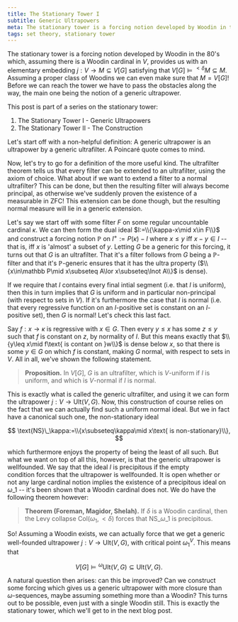 ```yaml
---
title: The Stationary Tower I
subtitle: Generic Ultrapowers
meta: The stationary tower is a forcing notion developed by Woodin in the 80's which, assuming there exists a Woodin cardinal, provides us with an elementary embedding into a subset M of an generic extension of the universe which is closed under \<delta-sequences from the generic extension. Assuming a proper class of Woodins we can even make sure that M is equal to the generic extension!
tags: set theory, stationary tower
---
```


The stationary tower is a forcing notion developed by Woodin in the 80's which,
assuming there is a Woodin cardinal in $V$, provides us with an elementary embedding
$j:V\to M\subseteq V[G]$ satisfying that $V[G]\models{^{<\delta}}M\subseteq M$.
Assuming a proper class of Woodins we can even make sure that $M=V[G]$! Before we can
reach the tower we have to pass the obstacles along the way, the main one being the
notion of a generic ultrapower.

This post is part of a series on the stationary tower:

1. The Stationary Tower I - Generic Ultrapowers
2. <router-link to="/posts/2016-12-14-the-stationary-tower-ii">The Stationary Tower II - The Construction</router-link>

Let's start off with a non-helpful definition: A generic ultrapower is an ultrapower by
a generic ultrafilter. A Poincaré quote comes to mind.

Now, let's try to go for a definition of the more useful kind. The ultrafilter theorem
tells us that every filter can be extended to an ultrafilter, using the axiom of
choice. What about if we want to extend a filter to a normal ultrafilter? This can be
done, but then the resulting filter will always become principal, as otherwise we've
suddenly proven the existence of a measurable in ZFC! This extension can be done
though, but the resulting normal measure will lie in a generic extension.

Let's say we start off with some filter $F$ on some regular uncountable cardinal
$\kappa$. We can then form the dual ideal $I:=\\{\kappa-x\mid x\in F\\}$ and construct a
forcing notion $\mathbb P$ on $I^+:=P(\kappa)-I$ where $x\leq y$ iff $x-y\in I$ -- that
is, iff $x$ is 'almost' a subset of $y$. Letting $G$ be a generic for this forcing, it
turns out that $G$ is an ultrafilter. That it's a filter follows from $G$ being a
$\mathbb P$-filter and that it's $\mathbb P$-generic ensures that it has the ultra
property ($\\{x\in\mathbb P\mid x\subseteq A\lor x\subseteq\lnot A\\}$ is dense).

If we require that $I$ contains every final intial segment (i.e. that $I$ is uniform),
then this in turn implies that $G$ is uniform and in particular non-principal (with
respect to sets in $V$). If it's furthermore the case that $I$ is normal (i.e. that
every regressive function on an $I$-positive set is constant on an $I$-positive set),
then $G$ is normal! Let's check this last fact.

Say $f:x\to\kappa$ is regressive with $x\in G$. Then every $y\leq x$ has some $z\leq y$
such that $f$ is constant on $z$, by normality of $I$. But this means exactly that
$\\{y\leq x\mid f\text{ is contant on }w\\}$ is dense below $x$, so that there is some
$y\in G$ on which $f$ is constant, making $G$ normal, with respect to sets in $V$. All
in all, we've shown the following statement.

> **Proposition.** In $V[G]$, $G$ is an ultrafilter, which is $V$-uniform if $I$ is
> uniform, and which is $V$-normal if $I$ is normal.

This is exactly what is called the generic ultrafilter, and using it we can form the
ultrapower $j:V\to\text{Ult}(V,G)$. Now, this construction of course relies on the fact
that we can actually find such a uniform normal ideal. But we in fact have a canonical
such one, the non-stationary ideal

$$ \text{NS}\_\kappa:=\\{x\subseteq\kappa\mid x\text{ is non-stationary}\\}, $$

which furthermore enjoys the property of being the least of all such. But what we want
on top of all this, however, is that the generic ultrapower is wellfounded. We say that
the ideal $I$ is precipitous if the empty condition forces that the ultrapower is
wellfounded. It is open whether or not any large cardinal notion implies the existence
of a precipitous ideal on $\omega\_1$ -- it's been shown that a Woodin cardinal does
not. We do have the following theorem however:

> **Theorem (Foreman, Magidor, Shelah).** If $\delta$ is a Woodin cardinal, then the
> Levy collapse $\text{Col}(\omega_1,<\delta)$ forces that $\text{NS}\_{\omega\_1}$ is
> precipitous.

So! Assuming a Woodin exists, we can actually force that we get a generic well-founded
ultrapower $j:V\to\text{Ult}(V,G)$, with critical point $\omega_1^V$. This means that

$$ V[G]\models{^\omega}\text{Ult}(V,G)\subseteq\text{Ult}(V,G). $$

A natural question then arises: can this be improved? Can we construct some forcing
which gives us a generic ultrapower with more closure than $\omega$-sequences, maybe
assuming something more than a Woodin? This turns out to be possible, even just with
a single Woodin still. This is exactly the stationary tower, which we'll get to in the
next blog post.
